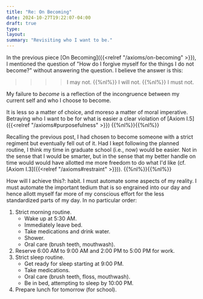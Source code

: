 ```yaml
---
title: "Re: On Becoming"
date: 2024-10-27T19:22:07-04:00
draft: true
type:
layout:
summary: "Revisiting who I want to be."
---
```



In the previous piece [On Becoming]({{<relref "/axioms/on-becoming" >}}), I mentioned the question of "How do I forgive myself for the things I do not become?" without answering the question.
I believe the answer is this:
>>>>I may not.
{{%nl%}}
>>>> I will not.
{{%nl%}}
>>>> I must not.

My failure to _become_ is a reflection of the incongruence between my current self and who I choose to become.

It is less so a matter of choice, and moreso a matter of moral imperative. 
Betraying who I want to be for what is easier a clear violation of [Axiom I.5]({{<relref "/axioms#purposefulness" >}})
{{%nl%}}{{%nl%}}

Recalling the previous post, I had chosen to become someone with a strict regiment but eventually fell out of it. 
Had I kept following the planned routine, I think my time in graduate school (i.e., now) would be easier.
Not in the sense that I would be smarter, but in the sense that my better handle on time would would have allotted me more freedom to do what I'd like (cf. [Axiom I.3]({{<relref "/axioms#restraint" >}})).
{{%nl%}}{{%nl%}}

How will I achieve this?: habit.
I must automate some aspects of my reality.
I must automate the important tedium that is so engrained into our day and hence allott myself far more of my conscious effort for the less standardized parts of my day.
In no particular order:

1. Strict morning routine.
    -  Wake up at 5:30 AM.
    -  Immediately leave bed.
    -  Take medications and drink water.
    -  Shower.
    - Oral care (brush teeth, mouthwash).
2. Reserve 6:00 AM to 9:00 AM and 2:00 PM to 5:00 PM for work.
3. Strict sleep routine.
    - Get ready for sleep starting at 9:00 PM.
    - Take medications.
    - Oral care (brush teeth, floss, mouthwash).
    - Be in bed, attempting to sleep by 10:00 PM.
4. Prepare lunch for tomorrow (for school).

